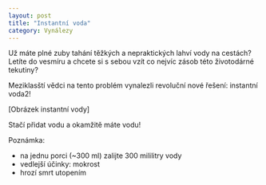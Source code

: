 ```yaml
---
layout: post
title: "Instantní voda"
category: Vynálezy
---
```


Už máte plné zuby tahání těžkých a nepraktických lahví vody na cestách? Letíte do vesmíru a chcete si s sebou vzít co nejvíc zásob této životodárné tekutiny?

Meziklasští vědci na tento problém vynalezli revoluční nové řešení: instantní voda2!

[Obrázek instantní vody]

Stačí přidat vodu a okamžitě máte vodu!

Poznámka:
- na jednu porci (~300 ml) zalijte 300 mililitry vody
- vedlejší účinky: mokrost
- hrozí smrt utopením
